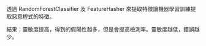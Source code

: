 透過 RandomForestClassifier 及 FeatureHasher 來提取特徵讓機器學習訓練提取惡意程式的特徵。

結果：靈敏度提高，得到的假陽性越多，但是會提高檢測率。靈敏度越低，錯誤越少。

